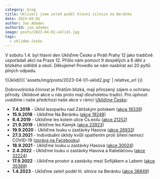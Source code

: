 ```yaml
---
category: blog
title: Uklízeli jsme zeleň podél hlavní silnice na Beránku
date: 2023-04-01
author: Jan Adamec
authorId: jan.adamec
image: posts/2023-04-01-uklid1.jpg
tags:
  - ukliďme česko
---
```


V sobotu 1.4. byl hlavní den Ukliďme Česko a Piráti Prahy 12 jako tradičně uspořádali akci na Praze 12. Přišlo nám pomoct 9 dospělých a 6 dětí z blízkého sídliště a okolí. Děkujeme! Povedlo se nám nasbírat asi 20 pytlů plných odpadu.

![Úklid]({{ 'assets/img/posts/2023-04-01-uklid2.jpg' | relative_url }})

Dobrovolnická činnost je Pirátům blízká, mají přirozený zájem o ochranu přírody. Úklidové akce u nás proto mají dlouholetou tradici. Pro úplnost uvádíme i naše předchozí naše akce v rámci [Ukliďme Česko](https://www.uklidmecesko.cz):
* **7.4.2018** - Úklid lesoparku nad Zátišským potokem ([akce 18339](https://www.uklidmecesko.cz/event/18339/))
* **15.9.2018** - Ukliďme Na Beránku ([akce 19248](https://www.uklidmecesko.cz/event/19248/))
* **6.4.2019** - Ukliďme les kolem ulice Čs.exilu ([akce 21252](https://www.uklidmecesko.cz/event/21252/))
* **21.9.2019** - Ukliďme les Kamýk ([akce 23923](https://www.uklidmecesko.cz/event/23923/))
* **19.9.2020** - Ukliďme louku u zastávky Hasova ([akce 26933](https://www.uklidmecesko.cz/event/26933/))
* **27.3.2021** - Individuální úklidy kvůli opatřením proti šíření nemoci COVID-19 ([zpráva na Facebooku](https://www.facebook.com/PiratiP12/posts/2902042076738778))
* **18.9.2021** - Ukliďme louku u zastávky Hasova ([akce 30024](https://www.uklidmecesko.cz/event/30024/))
* **2.4.2022** - Ukliďme louku u zastávky Hasova a Kabeláčovu ([akce 32224](https://www.uklidmecesko.cz/event/32224/))
* **17.9.2022** - Ukliďme prostor a zastávky mezi Sofijákem a Labem ([akce 35389](https://www.uklidmecesko.cz/event/35389/))
* **1.4.2023** - Ukliďme zeleň podél hl. silnice na Beránku ([akce 38849](https://www.uklidmecesko.cz/event/38849/))
